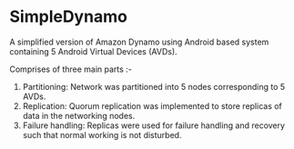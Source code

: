 # SimpleDynamo

A simplified version of Amazon Dynamo using Android based system containing 5 Android Virtual Devices (AVDs).

Comprises of three main parts :-
1. Partitioning: Network was partitioned into 5 nodes corresponding to 5 AVDs.
2. Replication: Quorum replication was implemented to store replicas of data in the networking nodes.
3. Failure handling: Replicas were used for failure handling and recovery such that normal working is not disturbed.
